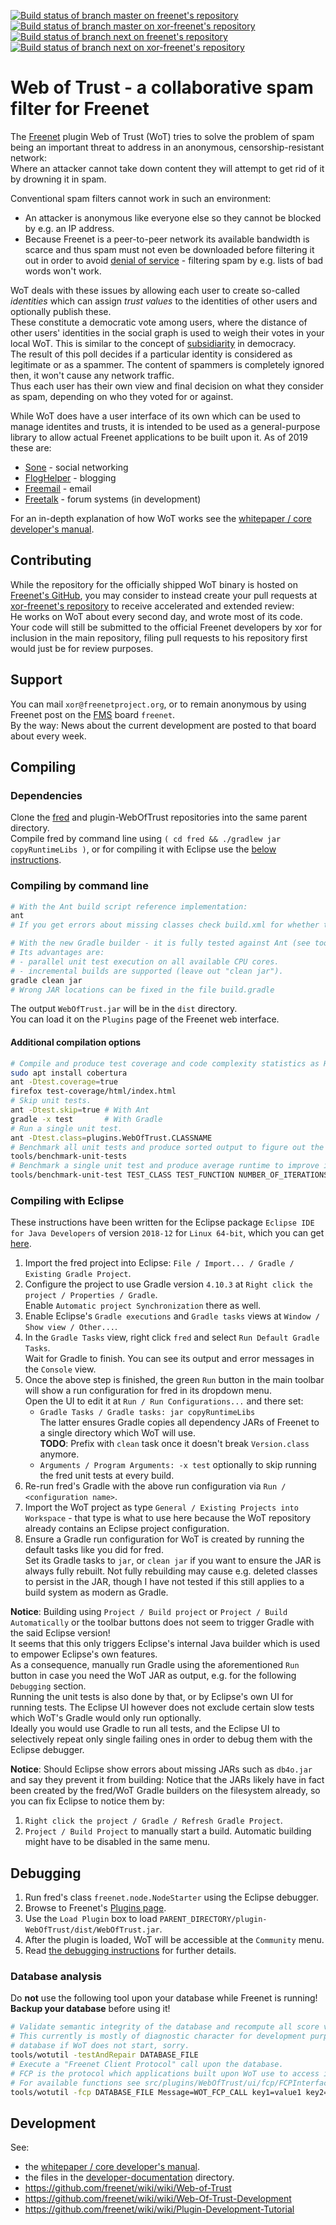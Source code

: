 [![Build status of branch master on freenet's repository](https://travis-ci.org/freenet/plugin-WebOfTrust.svg?branch=master "Build status of branch master on freenet's repository")](https://travis-ci.org/freenet/plugin-WebOfTrust/builds)
[![Build status of branch master on xor-freenet's repository](https://travis-ci.org/xor-freenet/plugin-WebOfTrust.svg?branch=master "Build status of branch master on xor-freenet's repository")](https://travis-ci.org/xor-freenet/plugin-WebOfTrust/builds)
[![Build status of branch next on freenet's repository](https://travis-ci.org/freenet/plugin-WebOfTrust.svg?branch=next "Build status of branch next on freenet's repository")](https://travis-ci.org/freenet/plugin-WebOfTrust/builds)
[![Build status of branch next on xor-freenet's repository](https://travis-ci.org/xor-freenet/plugin-WebOfTrust.svg?branch=next "Build status of branch next on xor-freenet's repository")](https://travis-ci.org/xor-freenet/plugin-WebOfTrust/builds)
# Web of Trust - a collaborative spam filter for Freenet

The [Freenet](https://freenetproject.org) plugin Web of Trust (WoT) tries to solve the problem of
spam being an important threat to address in an anonymous, censorship-resistant network:  
Where an attacker cannot take down content they will attempt to get rid of it by drowning it in
spam.

Conventional spam filters cannot work in such an environment:
- An attacker is anonymous like everyone else so they cannot be blocked by e.g. an IP address.
- Because Freenet is a peer-to-peer network its available bandwidth is scarce and thus spam must
  not even be downloaded before filtering it out in order to avoid
  [denial of service](https://en.wikipedia.org/wiki/Denial-of-service_attack) - filtering spam by
  e.g. lists of bad words won't work.

WoT deals with these issues by allowing each user to create so-called _identities_ which can assign
_trust values_ to the identities of other users and optionally publish these.  
These constitute a democratic vote among users, where the distance of other users' identities in the
social graph is used to weigh their votes in your local WoT. This is similar to the concept of
[subsidiarity](https://en.wikipedia.org/wiki/Subsidiarity) in democracy.  
The result of this poll decides if a particular identity is considered as legitimate or as a
spammer. The content of spammers is completely ignored then, it won't cause any network traffic.  
Thus each user has their own view and final decision on what they consider as spam, depending on
who they voted for or against.

While WoT does have a user interface of its own which can be used to manage identites and trusts,
it is intended to be used as a general-purpose library to allow actual Freenet applications to
be built upon it. As of 2019 these are:
- [Sone](https://github.com/Bombe/Sone) - social networking
- [FlogHelper](https://github.com/freenet/plugin-FlogHelper) - blogging
- [Freemail](https://github.com/freenet/plugin-Freemail) - email
- [Freetalk](https://github.com/freenet/plugin-Freetalk) - forum systems (in development)

For an in-depth explanation of how WoT works see the [whitepaper / core developer's manual](developer-documentation/core-developers-manual/OadSFfF-version1.2-non-print-edition.pdf).

## Contributing

While the repository for the officially shipped WoT binary is hosted on
[Freenet's GitHub](https://github.com/freenet/plugin-WebOfTrust), you may consider to instead create
your pull requests at [xor-freenet's repository](https://github.com/xor-freenet/plugin-WebOfTrust)
to receive accelerated and extended review:  
He works on WoT about every second day, and wrote most of its code.  
Your code will still be submitted to the official Freenet developers by xor for inclusion in the
main repository, filing pull requests to his repository first would just be for review purposes.

## Support

You can mail `xor@freenetproject.org`, or to remain anonymous by using Freenet post on the
[FMS](https://github.com/freenet/wiki/wiki/FMS) board `freenet`.  
By the way: News about the current development are posted to that board about every week.

## Compiling

### Dependencies

Clone the [fred](https://github.com/freenet/fred) and plugin-WebOfTrust repositories into the same
parent directory.  
Compile fred by command line using `( cd fred && ./gradlew jar copyRuntimeLibs )`, or for
compiling it with Eclipse use the [below instructions](#compiling-with-eclipse).

### Compiling by command line

```bash
# With the Ant build script reference implementation:
ant
# If you get errors about missing classes check build.xml for whether the JAR locations are correct.

# With the new Gradle builder - it is fully tested against Ant (see tools/) but lacks some features.
# Its advantages are:
# - parallel unit test execution on all available CPU cores.
# - incremental builds are supported (leave out "clean jar").
gradle clean jar
# Wrong JAR locations can be fixed in the file build.gradle
```

The output `WebOfTrust.jar` will be in the `dist` directory.  
You can load it on the `Plugins` page of the Freenet web interface.  

#### Additional compilation options

```bash
# Compile and produce test coverage and code complexity statistics as HTML.
sudo apt install cobertura
ant -Dtest.coverage=true
firefox test-coverage/html/index.html
# Skip unit tests.
ant -Dtest.skip=true # With Ant
gradle -x test       # With Gradle
# Run a single unit test.
ant -Dtest.class=plugins.WebOfTrust.CLASSNAME
# Benchmark all unit tests and produce sorted output to figure out the slowest ones
tools/benchmark-unit-tests
# Benchmark a single unit test and produce average runtime to improve it
tools/benchmark-unit-test TEST_CLASS TEST_FUNCTION NUMBER_OF_ITERATIONS
```

### Compiling with Eclipse

These instructions have been written for the Eclipse package `Eclipse IDE for Java Developers` of
version `2018-12` for `Linux 64-bit`, which you can get
[here](https://www.eclipse.org/downloads/packages/release/2018-12/r).

1. Import the fred project into Eclipse: `File / Import... / Gradle / Existing Gradle Project`.
2. Configure the project to use Gradle version `4.10.3` at
   `Right click the project / Properties / Gradle`.  
   Enable `Automatic project Synchronization` there as well.
3. Enable Eclipse's `Gradle executions` and `Gradle tasks` views at `Window / Show view / Other...`.
4. In the `Gradle Tasks` view, right click `fred` and select `Run Default Gradle Tasks`.  
   Wait for Gradle to finish. You can see its output and error messages in the `Console` view.
5. Once the above step is finished, the green `Run` button in the main toolbar will show a run
   configuration for fred in its dropdown menu.  
   Open the UI to edit it at `Run / Run Configurations...` and there set:  
   * `Gradle Tasks / Gradle tasks: jar copyRuntimeLibs`  
      The latter ensures Gradle copies all dependency JARs of Freenet to a single directory which
      WoT will use.  
     **TODO**: Prefix with `clean` task once it doesn't break `Version.class` anymore.
   * `Arguments / Program Arguments: -x test` optionally to skip running the fred unit tests at
      every build.
6. Re-run fred's Gradle with the above run configuration via `Run / <configuration name>`.
7. Import the WoT project as type `General / Existing Projects into Workspace` - that type is what
   to use here because the WoT repository already contains an Eclipse project configuration.
8. Ensure a Gradle run configuration for WoT is created by running the default tasks like you did
   for fred.  
   Set its Gradle tasks to `jar`, or `clean jar` if you want to ensure the JAR is always fully
   rebuilt. Not fully rebuilding may cause e.g. deleted classes to persist in the JAR, though
   I have not tested if this still applies to a build system as modern as Gradle.

**Notice**: Building using `Project / Build project` or `Project / Build Automatically` or the
toolbar buttons does not seem to trigger Gradle with the said Eclipse version!  
It seems that this only triggers Eclipse's internal Java builder which is used to empower Eclipse's
own features.  
As a consequence, manually run Gradle using the aforementioned `Run` button in case you need the
WoT JAR as output, e.g. for the following `Debugging` section.  
Running the unit tests is also done by that, or by Eclipse's own UI for running tests. The Eclipse
UI however does not exclude certain slow tests which WoT's Gradle would only run optionally.  
Ideally you would use Gradle to run all tests, and the Eclipse UI to selectively repeat only single
failing ones in order to debug them with the Eclipse debugger.

**Notice**: Should Eclipse show errors about missing JARs such as `db4o.jar` and say they prevent it
from building: Notice that the JARs likely have in fact been created by the fred/WoT Gradle
builders on the filesystem already, so you can fix Eclipse to notice them by:
1. `Right click the project / Gradle / Refresh Gradle Project`.
2. `Project / Build Project` to manually start a build. Automatic building might have to be disabled
   in the same menu.

## Debugging

1. Run fred's class `freenet.node.NodeStarter` using the Eclipse debugger.
2. Browse to Freenet's [Plugins page](http://127.0.0.1:8888/plugins/).
3. Use the `Load Plugin` box to load `PARENT_DIRECTORY/plugin-WebOfTrust/dist/WebOfTrust.jar`.
4. After the plugin is loaded, WoT will be accessible at the `Community` menu.
5. Read [the debugging instructions](developer-documentation/Debugging.txt) for further details.

### Database analysis

Do **not** use the following tool upon your database while Freenet is running!  
**Backup your database** before using it!

```bash
# Validate semantic integrity of the database and recompute all score values (= "computed trust" in the UI).
# This currently is mostly of diagnostic character for development purposes, it is unlikely to fix your
# database if WoT does not start, sorry.
tools/wotutil -testAndRepair DATABASE_FILE
# Execute a "Freenet Client Protocol" call upon the database.
# FCP is the protocol which applications built upon WoT use to access its API.
# For available functions see src/plugins/WebOfTrust/ui/fcp/FCPInterface.java
tools/wotutil -fcp DATABASE_FILE Message=WOT_FCP_CALL key1=value1 key2=value2 ...
```

## Development

See:
- the [whitepaper / core developer's manual](developer-documentation/core-developers-manual/OadSFfF-version1.2-non-print-edition.pdf).
- the files in the [developer-documentation](developer-documentation) directory.
- https://github.com/freenet/wiki/wiki/Web-of-Trust
- https://github.com/freenet/wiki/wiki/Web-Of-Trust-Development
- https://github.com/freenet/wiki/wiki/Plugin-Development-Tutorial
